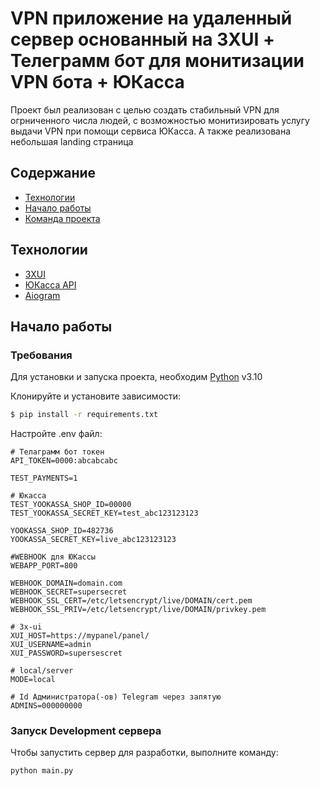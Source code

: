 # VPN приложение на удаленный сервер основанный на 3XUI + Телеграмм бот для монитизации VPN бота + ЮКасса
Проект был реализован с целью создать стабильный VPN для огрниченного числа людей, с возможностью монитизировать услугу выдачи VPN при помощи сервиса ЮКасса. А также реализована небольшая landing страница

## Содержание
- [Технологии](#технологии)
- [Начало работы](#начало-работы)
- [Команда проекта](#команда-проекта)

## Технологии
- [3XUI](https://github.com/MHSanaei/3x-ui)
- [ЮКасса API](https://yookassa.ru/developers)
- [Aiogram](https://aiogram.dev/)

## Начало работы

### Требования
Для установки и запуска проекта, необходим [Python](https://www.python.org/) v3.10

Клонируйте и установите зависимости:
```sh
$ pip install -r requirements.txt
```

Настройте .env файл:

```
# Телаграмм бот токен
API_TOKEN=0000:abcabcabc

TEST_PAYMENTS=1

# Юкасса
TEST_YOOKASSA_SHOP_ID=00000
TEST_YOOKASSA_SECRET_KEY=test_abc123123123

YOOKASSA_SHOP_ID=482736
YOOKASSA_SECRET_KEY=live_abc123123123

#WEBHOOK для ЮКассы
WEBAPP_PORT=800

WEBHOOK_DOMAIN=domain.com
WEBHOOK_SECRET=supersecret
WEBHOOK_SSL_CERT=/etc/letsencrypt/live/DOMAIN/cert.pem
WEBHOOK_SSL_PRIV=/etc/letsencrypt/live/DOMAIN/privkey.pem

# 3x-ui
XUI_HOST=https://mypanel/panel/
XUI_USERNAME=admin
XUI_PASSWORD=supersescret

# local/server
MODE=local

# Id Администратора(-ов) Telegram через запятую 
ADMINS=000000000
```

### Запуск Development сервера
Чтобы запустить сервер для разработки, выполните команду:
```sh
python main.py
```



